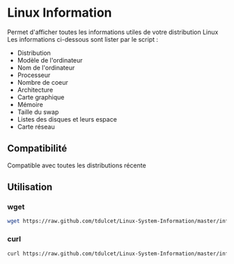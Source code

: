 # Linux Information

Permet d'afficher toutes les informations utiles de votre distribution Linux
Les informations ci-dessous sont lister par le script :

* Distribution
* Modèle de l'ordinateur
* Nom de l'ordinateur
* Processeur
* Nombre de coeur
* Architecture
* Carte graphique
* Mémoire
* Taille du swap
* Listes des disques et leurs espace
* Carte réseau


## Compatibilité

Compatible avec toutes les distributions récente


## Utilisation

### wget

```bash
wget https://raw.github.com/tdulcet/Linux-System-Information/master/info.sh -qO - | bash -s
```

### curl

```bash
curl https://raw.github.com/tdulcet/Linux-System-Information/master/info.sh | bash -s
```
